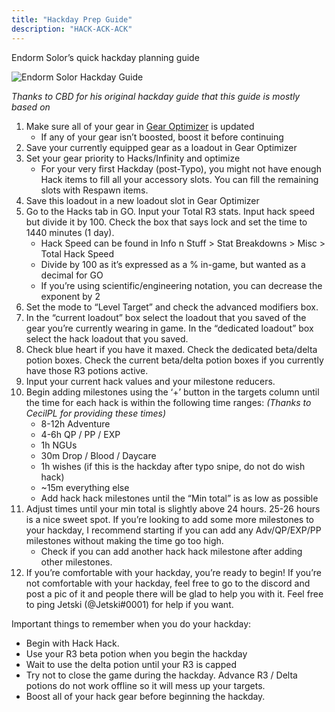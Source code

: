```yaml
---
title: "Hackday Prep Guide"
description: "HACK-ACK-ACK"
---
```


Endorm Solor’s quick hackday planning guide

![Endorm Solor Hackday Guide](/ngu-guide/hackday.png)

*Thanks to CBD for his original hackday guide that this guide is mostly based on*

1. Make sure all of your gear in [Gear Optimizer](https://gmiclotte.github.io/gear-optimizer) is updated
    - If any of your gear isn’t boosted, boost it before continuing
2. Save your currently equipped gear as a loadout in Gear Optimizer
3. Set your gear priority to Hacks/Infinity and optimize
    - For your very first Hackday (post-Typo), you might not have enough Hack items to fill all your accessory slots. You can fill the remaining slots with Respawn items.
4. Save this loadout in a new loadout slot in Gear Optimizer
5. Go to the Hacks tab in GO. Input your Total R3 stats. Input hack speed but divide it by 100. Check the box that says lock and set the time to 1440 minutes (1 day).
    - Hack Speed can be found in Info n Stuff > Stat Breakdowns > Misc > Total Hack Speed
    - Divide by 100 as it’s expressed as a % in-game, but wanted as a decimal for GO
    - If you’re using scientific/engineering notation, you can decrease the exponent by 2
6. Set the mode to “Level Target” and check the advanced modifiers box.
7. In the “current loadout” box select the loadout that you saved of the gear you’re currently wearing in game. In the “dedicated loadout” box select the hack loadout that you saved. 
8. Check blue heart if you have it maxed. Check the dedicated beta/delta potion boxes. Check the current beta/delta potion boxes if you currently have those R3 potions active.
9. Input your current hack values and your milestone reducers.
10. Begin adding milestones using the ‘+’ button in the targets column until the time for each hack is within the following time ranges: *(Thanks to CecilPL for providing these times)*
    - 8-12h Adventure
    - 4-6h QP / PP / EXP
    - 1h NGUs
    - 30m Drop / Blood / Daycare
    - 1h wishes (if this is the hackday after typo snipe, do not do wish hack)
    - ~15m everything else
    - Add hack hack milestones until the “Min total” is as low as possible
11. Adjust times until your min total is slightly above 24 hours. 25-26 hours is a nice sweet spot. If you’re looking to add some more milestones to your hackday, I recommend starting if you can add any Adv/QP/EXP/PP milestones without making the time go too high.
    - Check if you can add another hack hack milestone after adding other milestones.
12. If you’re comfortable with your hackday, you’re ready to begin! If you’re not comfortable with your hackday, feel free to go to the discord and post a pic of it and people there will be glad to help you with it. Feel free to ping Jetski (@Jetski#0001) for help if you want. 

Important things to remember when you do your hackday:
- Begin with Hack Hack. 
- Use your R3 beta potion when you begin the hackday
- Wait to use the delta potion until your R3 is capped
- Try not to close the game during the hackday. Advance R3 / Delta potions do not work offline so it will mess up your targets. 
- Boost all of your hack gear before beginning the hackday.

